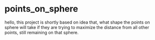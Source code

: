 # points_on_sphere


hello,
this project is shortly based on idea that, what shape the points on sphere will take if they are trying to maximize the distance from all other points, still remaining on that sphere.
